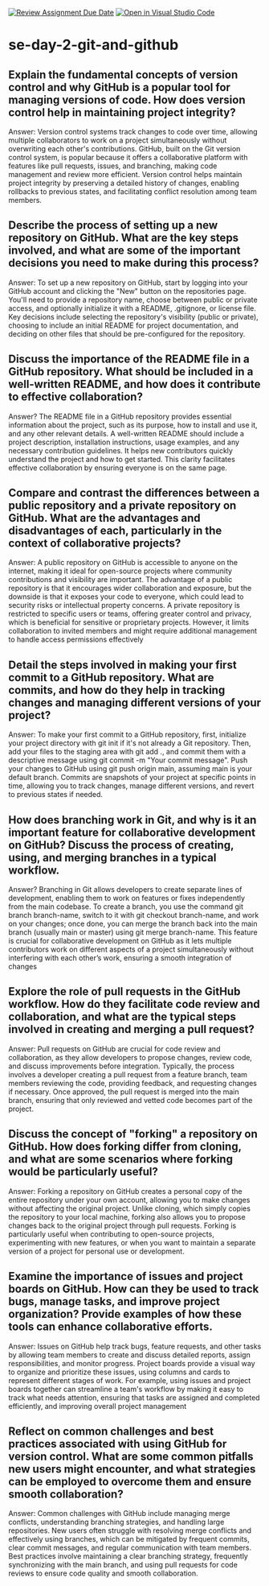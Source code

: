 [![Review Assignment Due Date](https://classroom.github.com/assets/deadline-readme-button-22041afd0340ce965d47ae6ef1cefeee28c7c493a6346c4f15d667ab976d596c.svg)](https://classroom.github.com/a/8wgCKhpZ)
[![Open in Visual Studio Code](https://classroom.github.com/assets/open-in-vscode-2e0aaae1b6195c2367325f4f02e2d04e9abb55f0b24a779b69b11b9e10269abc.svg)](https://classroom.github.com/online_ide?assignment_repo_id=15606626&assignment_repo_type=AssignmentRepo)
# se-day-2-git-and-github
## Explain the fundamental concepts of version control and why GitHub is a popular tool for managing versions of code. How does version control help in maintaining project integrity?
Answer:
Version control systems track changes to code over time, allowing multiple collaborators to work on a project simultaneously without overwriting each other's contributions. GitHub, built on the Git version control system, is popular because it offers a collaborative platform with features like pull requests, issues, and branching, making code management and review more efficient. Version control helps maintain project integrity by preserving a detailed history of changes, enabling rollbacks to previous states, and facilitating conflict resolution among team members.


## Describe the process of setting up a new repository on GitHub. What are the key steps involved, and what are some of the important decisions you need to make during this process?
Answer:
To set up a new repository on GitHub, start by logging into your GitHub account and clicking the "New" button on the repositories page. You'll need to provide a repository name, choose between public or private access, and optionally initialize it with a README, .gitignore, or license file. Key decisions include selecting the repository's visibility (public or private), choosing to include an initial README for project documentation, and deciding on other files that should be pre-configured for the repository.


## Discuss the importance of the README file in a GitHub repository. What should be included in a well-written README, and how does it contribute to effective collaboration?
Answer?
The README file in a GitHub repository provides essential information about the project, such as its purpose, how to install and use it, and any other relevant details. A well-written README should include a project description, installation instructions, usage examples, and any necessary contribution guidelines. It helps new contributors quickly understand the project and how to get started. This clarity facilitates effective collaboration by ensuring everyone is on the same page.


## Compare and contrast the differences between a public repository and a private repository on GitHub. What are the advantages and disadvantages of each, particularly in the context of collaborative projects?
Answer:
A public repository on GitHub is accessible to anyone on the internet, making it ideal for open-source projects where community contributions and visibility are important. The advantage of a public repository is that it encourages wider collaboration and exposure, but the downside is that it exposes your code to everyone, which could lead to security risks or intellectual property concerns. A private repository is restricted to specific users or teams, offering greater control and privacy, which is beneficial for sensitive or proprietary projects. However, it limits collaboration to invited members and might require additional management to handle access permissions effectively


## Detail the steps involved in making your first commit to a GitHub repository. What are commits, and how do they help in tracking changes and managing different versions of your project?
Answer:
To make your first commit to a GitHub repository, first, initialize your project directory with git init if it's not already a Git repository. Then, add your files to the staging area with git add ., and commit them with a descriptive message using git commit -m "Your commit message". Push your changes to GitHub using git push origin main, assuming main is your default branch. Commits are snapshots of your project at specific points in time, allowing you to track changes, manage different versions, and revert to previous states if needed.


## How does branching work in Git, and why is it an important feature for collaborative development on GitHub? Discuss the process of creating, using, and merging branches in a typical workflow.
Answer?
Branching in Git allows developers to create separate lines of development, enabling them to work on features or fixes independently from the main codebase. To create a branch, you use the command git branch branch-name, switch to it with git checkout branch-name, and work on your changes; once done, you can merge the branch back into the main branch (usually main or master) using git merge branch-name. This feature is crucial for collaborative development on GitHub as it lets multiple contributors work on different aspects of a project simultaneously without interfering with each other’s work, ensuring a smooth integration of changes


## Explore the role of pull requests in the GitHub workflow. How do they facilitate code review and collaboration, and what are the typical steps involved in creating and merging a pull request?
Answer:
Pull requests on GitHub are crucial for code review and collaboration, as they allow developers to propose changes, review code, and discuss improvements before integration. Typically, the process involves a developer creating a pull request from a feature branch, team members reviewing the code, providing feedback, and requesting changes if necessary. Once approved, the pull request is merged into the main branch, ensuring that only reviewed and vetted code becomes part of the project.


## Discuss the concept of "forking" a repository on GitHub. How does forking differ from cloning, and what are some scenarios where forking would be particularly useful?
Answer:
Forking a repository on GitHub creates a personal copy of the entire repository under your own account, allowing you to make changes without affecting the original project. Unlike cloning, which simply copies the repository to your local machine, forking also allows you to propose changes back to the original project through pull requests. Forking is particularly useful when contributing to open-source projects, experimenting with new features, or when you want to maintain a separate version of a project for personal use or development.


## Examine the importance of issues and project boards on GitHub. How can they be used to track bugs, manage tasks, and improve project organization? Provide examples of how these tools can enhance collaborative efforts.
Answer:
Issues on GitHub help track bugs, feature requests, and other tasks by allowing team members to create and discuss detailed reports, assign responsibilities, and monitor progress. Project boards provide a visual way to organize and prioritize these issues, using columns and cards to represent different stages of work. For example, using issues and project boards together can streamline a team's workflow by making it easy to track what needs attention, ensuring that tasks are assigned and completed efficiently, and improving overall project management


## Reflect on common challenges and best practices associated with using GitHub for version control. What are some common pitfalls new users might encounter, and what strategies can be employed to overcome them and ensure smooth collaboration?
Answer:
Common challenges with GitHub include managing merge conflicts, understanding branching strategies, and handling large repositories. New users often struggle with resolving merge conflicts and effectively using branches, which can be mitigated by frequent commits, clear commit messages, and regular communication with team members. Best practices involve maintaining a clear branching strategy, frequently synchronizing with the main branch, and using pull requests for code reviews to ensure code quality and smooth collaboration.
